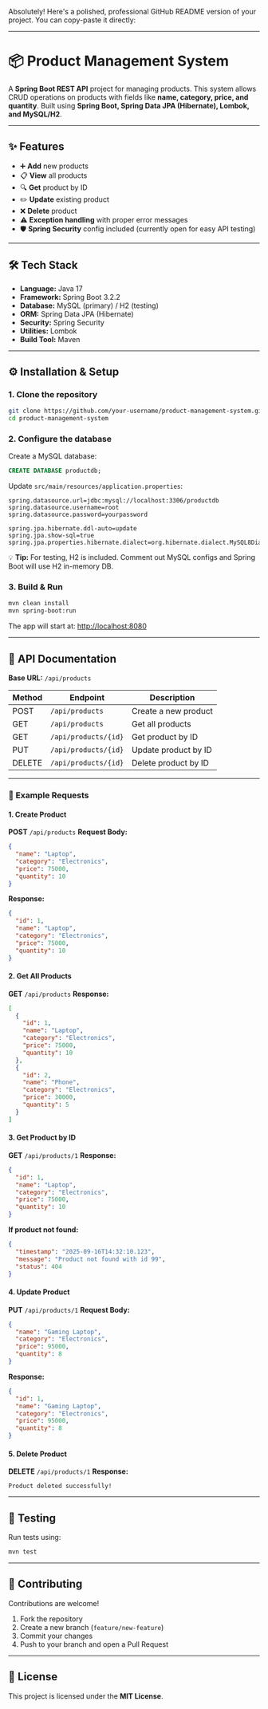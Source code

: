 Absolutely! Here's a polished, professional GitHub README version of your project. You can copy-paste it directly:

---

# 📦 Product Management System

A **Spring Boot REST API** project for managing products. This system allows CRUD operations on products with fields like **name, category, price, and quantity**.
Built using **Spring Boot, Spring Data JPA (Hibernate), Lombok, and MySQL/H2**.

---

## ✨ Features

* ➕ **Add** new products
* 📋 **View** all products
* 🔍 **Get** product by ID
* ✏️ **Update** existing product
* ❌ **Delete** product
* ⚠️ **Exception handling** with proper error messages
* 🛡️ **Spring Security** config included (currently open for easy API testing)

---

## 🛠️ Tech Stack

* **Language:** Java 17
* **Framework:** Spring Boot 3.2.2
* **Database:** MySQL (primary) / H2 (testing)
* **ORM:** Spring Data JPA (Hibernate)
* **Security:** Spring Security
* **Utilities:** Lombok
* **Build Tool:** Maven

---

## ⚙️ Installation & Setup

### 1. Clone the repository

```bash
git clone https://github.com/your-username/product-management-system.git
cd product-management-system
```

### 2. Configure the database

Create a MySQL database:

```sql
CREATE DATABASE productdb;
```

Update `src/main/resources/application.properties`:

```properties
spring.datasource.url=jdbc:mysql://localhost:3306/productdb
spring.datasource.username=root
spring.datasource.password=yourpassword

spring.jpa.hibernate.ddl-auto=update
spring.jpa.show-sql=true
spring.jpa.properties.hibernate.dialect=org.hibernate.dialect.MySQL8Dialect
```

💡 **Tip:** For testing, H2 is included. Comment out MySQL configs and Spring Boot will use H2 in-memory DB.

### 3. Build & Run

```bash
mvn clean install
mvn spring-boot:run
```

The app will start at: [http://localhost:8080](http://localhost:8080)

---

## 📖 API Documentation

**Base URL:** `/api/products`

| Method | Endpoint             | Description          |
| ------ | -------------------- | -------------------- |
| POST   | `/api/products`      | Create a new product |
| GET    | `/api/products`      | Get all products     |
| GET    | `/api/products/{id}` | Get product by ID    |
| PUT    | `/api/products/{id}` | Update product by ID |
| DELETE | `/api/products/{id}` | Delete product by ID |

---

### 🔹 Example Requests

#### 1. Create Product

**POST** `/api/products`
**Request Body:**

```json
{
  "name": "Laptop",
  "category": "Electronics",
  "price": 75000,
  "quantity": 10
}
```

**Response:**

```json
{
  "id": 1,
  "name": "Laptop",
  "category": "Electronics",
  "price": 75000,
  "quantity": 10
}
```

#### 2. Get All Products

**GET** `/api/products`
**Response:**

```json
[
  {
    "id": 1,
    "name": "Laptop",
    "category": "Electronics",
    "price": 75000,
    "quantity": 10
  },
  {
    "id": 2,
    "name": "Phone",
    "category": "Electronics",
    "price": 30000,
    "quantity": 5
  }
]
```

#### 3. Get Product by ID

**GET** `/api/products/1`
**Response:**

```json
{
  "id": 1,
  "name": "Laptop",
  "category": "Electronics",
  "price": 75000,
  "quantity": 10
}
```

**If product not found:**

```json
{
  "timestamp": "2025-09-16T14:32:10.123",
  "message": "Product not found with id 99",
  "status": 404
}
```

#### 4. Update Product

**PUT** `/api/products/1`
**Request Body:**

```json
{
  "name": "Gaming Laptop",
  "category": "Electronics",
  "price": 95000,
  "quantity": 8
}
```

**Response:**

```json
{
  "id": 1,
  "name": "Gaming Laptop",
  "category": "Electronics",
  "price": 95000,
  "quantity": 8
}
```

#### 5. Delete Product

**DELETE** `/api/products/1`
**Response:**

```
Product deleted successfully!
```

---

## 🧪 Testing

Run tests using:

```bash
mvn test
```

---

## 🤝 Contributing

Contributions are welcome!

1. Fork the repository
2. Create a new branch (`feature/new-feature`)
3. Commit your changes
4. Push to your branch and open a Pull Request

---

## 📜 License

This project is licensed under the **MIT License**.


